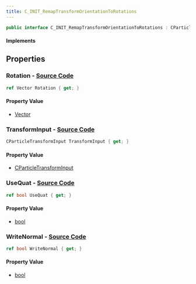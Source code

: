 ```yaml
---
title: C_INIT_RemapTransformOrientationToRotations
---
```


```csharp
public interface C_INIT_RemapTransformOrientationToRotations : CParticleFunctionInitializer, CParticleFunction, ISchemaClass<CParticleFunction>, ISchemaClass<CParticleFunctionInitializer>, ISchemaClass<C_INIT_RemapTransformOrientationToRotations>, ISchemaField, ISchemaClass, INativeHandle
```

#### Implements

## Properties

### **Rotation** - [Source Code](https://github.com/swiftly-solution/swiftlys2/blob/main/managed/src/SwiftlyS2.Generated/Schemas/Interfaces/C_INIT_RemapTransformOrientationToRotations.cs#L18)

```csharp
ref Vector Rotation { get; }
```

#### Property Value

- [Vector](/docs/api/shared/natives/vector)

### **TransformInput** - [Source Code](https://github.com/swiftly-solution/swiftlys2/blob/main/managed/src/SwiftlyS2.Generated/Schemas/Interfaces/C_INIT_RemapTransformOrientationToRotations.cs#L16)

```csharp
CParticleTransformInput TransformInput { get; }
```

#### Property Value

- [CParticleTransformInput](/docs/api/shared/schemadefinitions/cparticletransforminput)

### **UseQuat** - [Source Code](https://github.com/swiftly-solution/swiftlys2/blob/main/managed/src/SwiftlyS2.Generated/Schemas/Interfaces/C_INIT_RemapTransformOrientationToRotations.cs#L20)

```csharp
ref bool UseQuat { get; }
```

#### Property Value

- [bool](https://learn.microsoft.com/dotnet/api/system.boolean)

### **WriteNormal** - [Source Code](https://github.com/swiftly-solution/swiftlys2/blob/main/managed/src/SwiftlyS2.Generated/Schemas/Interfaces/C_INIT_RemapTransformOrientationToRotations.cs#L22)

```csharp
ref bool WriteNormal { get; }
```

#### Property Value

- [bool](https://learn.microsoft.com/dotnet/api/system.boolean)

